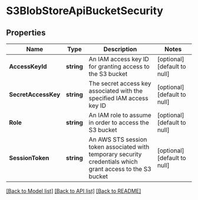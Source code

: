 # S3BlobStoreApiBucketSecurity

## Properties
Name | Type | Description | Notes
------------ | ------------- | ------------- | -------------
**AccessKeyId** | **string** | An IAM access key ID for granting access to the S3 bucket | [optional] [default to null]
**SecretAccessKey** | **string** | The secret access key associated with the specified IAM access key ID | [optional] [default to null]
**Role** | **string** | An IAM role to assume in order to access the S3 bucket | [optional] [default to null]
**SessionToken** | **string** | An AWS STS session token associated with temporary security credentials which grant access to the S3 bucket | [optional] [default to null]

[[Back to Model list]](../README.md#documentation-for-models) [[Back to API list]](../README.md#documentation-for-api-endpoints) [[Back to README]](../README.md)

